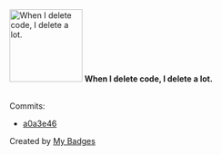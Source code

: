<img src="https://my-badges.github.io/my-badges/mass-delete-commit-10k.png" alt="When I delete code, I delete a lot." title="When I delete code, I delete a lot." width="128">
<strong>When I delete code, I delete a lot.</strong>
<br><br>

Commits:

- <a href="https://github.com/Mindgamesnl/mineos-node/commit/a0a3e463f33a9ee4fec55c4d926fa156b271ca07">a0a3e46</a>


Created by <a href="https://github.com/my-badges/my-badges">My Badges</a>